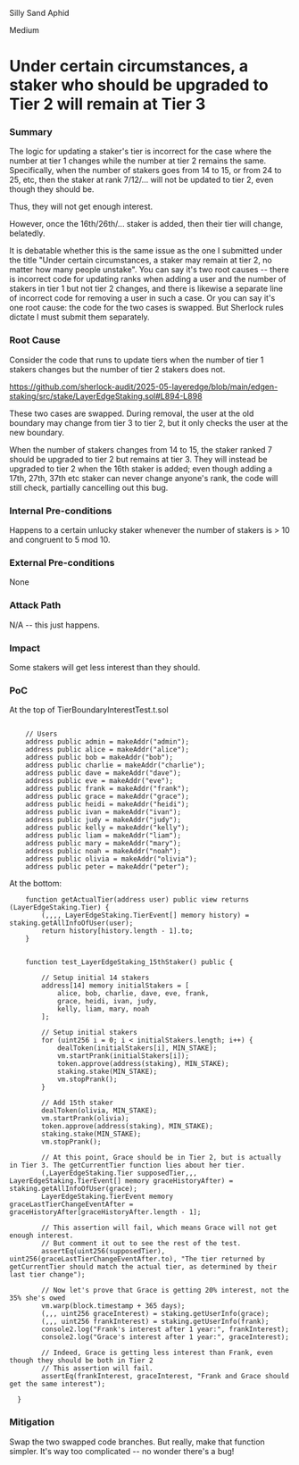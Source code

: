 Silly Sand Aphid

Medium

# Under certain circumstances, a staker who should be upgraded to Tier 2 will remain at Tier 3

### Summary

The logic for updating a staker's tier is incorrect for the case where the number at tier 1 changes while the number at tier 2 remains the same. Specifically, when the number of stakers goes from 14 to 15, or from 24 to 25, etc, then the staker at rank 7/12/... will not be updated to tier 2, even though they should be.

Thus, they will not get enough interest.

However, once the 16th/26th/... staker is added, then their tier will change, belatedly.

It is debatable whether this is the same issue as the one I submitted under the title "Under certain circumstances, a staker may remain at tier 2, no matter how many people unstake". You can say it's two root causes -- there is incorrect code for updating ranks when adding a user and the number of stakers in tier 1 but not tier 2 changes, and there is likewise a separate line of incorrect code for removing a user in such a case. Or you can say it's one root cause: the code for the two cases is swapped. But Sherlock rules dictate I must submit them separately.

### Root Cause

Consider the code that runs to update tiers when the number of tier 1 stakers changes but the number of tier 2 stakers does not.

https://github.com/sherlock-audit/2025-05-layeredge/blob/main/edgen-staking/src/stake/LayerEdgeStaking.sol#L894-L898

These two cases are swapped. During removal, the user at the old boundary may change from tier 3 to tier 2, but it only checks the user at the new boundary.

When the number of stakers changes from 14 to 15, the staker ranked 7 should be upgraded to tier 2 but remains at tier 3. They will instead be upgraded to tier 2 when the 16th staker is added; even though adding a 17th, 27th, 37th etc staker can never change anyone's rank, the code will still check, partially cancelling out this bug.


### Internal Pre-conditions

Happens to a certain unlucky staker whenever the number of stakers is > 10 and congruent to 5 mod 10.

### External Pre-conditions

None

### Attack Path

N/A -- this just happens.


### Impact

Some stakers will get less interest than they should.

### PoC

At the top of TierBoundaryInterestTest.t.sol

```solidity

    // Users
    address public admin = makeAddr("admin");
    address public alice = makeAddr("alice");
    address public bob = makeAddr("bob");
    address public charlie = makeAddr("charlie");
    address public dave = makeAddr("dave");
    address public eve = makeAddr("eve");
    address public frank = makeAddr("frank");
    address public grace = makeAddr("grace");
    address public heidi = makeAddr("heidi");
    address public ivan = makeAddr("ivan");
    address public judy = makeAddr("judy");
    address public kelly = makeAddr("kelly");
    address public liam = makeAddr("liam");
    address public mary = makeAddr("mary");
    address public noah = makeAddr("noah");
    address public olivia = makeAddr("olivia");
    address public peter = makeAddr("peter");
```

At the bottom:


```solidity
    function getActualTier(address user) public view returns (LayerEdgeStaking.Tier) {
        (,,,, LayerEdgeStaking.TierEvent[] memory history) = staking.getAllInfoOfUser(user);
        return history[history.length - 1].to;
    }


    function test_LayerEdgeStaking_15thStaker() public {

        // Setup initial 14 stakers
        address[14] memory initialStakers = [
            alice, bob, charlie, dave, eve, frank,
            grace, heidi, ivan, judy,
            kelly, liam, mary, noah
        ];
        
        // Setup initial stakers
        for (uint256 i = 0; i < initialStakers.length; i++) {
            dealToken(initialStakers[i], MIN_STAKE);
            vm.startPrank(initialStakers[i]);
            token.approve(address(staking), MIN_STAKE);
            staking.stake(MIN_STAKE);
            vm.stopPrank();
        }

        // Add 15th staker
        dealToken(olivia, MIN_STAKE);
        vm.startPrank(olivia);
        token.approve(address(staking), MIN_STAKE);
        staking.stake(MIN_STAKE);
        vm.stopPrank();

        // At this point, Grace should be in Tier 2, but is actually in Tier 3. The getCurrentTier function lies about her tier.
        (,LayerEdgeStaking.Tier supposedTier,,, LayerEdgeStaking.TierEvent[] memory graceHistoryAfter) = staking.getAllInfoOfUser(grace);
        LayerEdgeStaking.TierEvent memory graceLastTierChangeEventAfter = graceHistoryAfter[graceHistoryAfter.length - 1];

        // This assertion will fail, which means Grace will not get enough interest.
        // But comment it out to see the rest of the test. 
        assertEq(uint256(supposedTier), uint256(graceLastTierChangeEventAfter.to), "The tier returned by getCurrentTier should match the actual tier, as determined by their last tier change");

        // Now let's prove that Grace is getting 20% interest, not the 35% she's owed
        vm.warp(block.timestamp + 365 days);
        (,,, uint256 graceInterest) = staking.getUserInfo(grace);
        (,,, uint256 frankInterest) = staking.getUserInfo(frank);
        console2.log("Frank's interest after 1 year:", frankInterest);
        console2.log("Grace's interest after 1 year:", graceInterest);

        // Indeed, Grace is getting less interest than Frank, even though they should be both in Tier 2
        // This assertion will fail.
        assertEq(frankInterest, graceInterest, "Frank and Grace should get the same interest");
        
  }
```

### Mitigation

Swap the two swapped code branches. But really, make that function simpler. It's way too complicated -- no wonder there's a bug!
